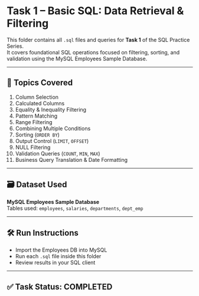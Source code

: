 # Task 1 – Basic SQL: Data Retrieval & Filtering

This folder contains all `.sql` files and queries for **Task 1** of the SQL Practice Series.  
It covers foundational SQL operations focused on filtering, sorting, and validation using the MySQL Employees Sample Database.

---

## 📘 Topics Covered

1. Column Selection  
2. Calculated Columns  
3. Equality & Inequality Filtering  
4. Pattern Matching  
5. Range Filtering  
6. Combining Multiple Conditions  
7. Sorting (`ORDER BY`)  
8. Output Control (`LIMIT`, `OFFSET`)  
9. NULL Filtering  
10. Validation Queries (`COUNT`, `MIN`, `MAX`)  
11. Business Query Translation & Date Formatting

---

## 🗃️ Dataset Used

**MySQL Employees Sample Database**  
Tables used: `employees`, `salaries`, `departments`, `dept_emp`

---

## 🛠️ Run Instructions

- Import the Employees DB into MySQL
- Run each `.sql` file inside this folder
- Review results in your SQL client

---

## ✅ Task Status: **COMPLETED**
